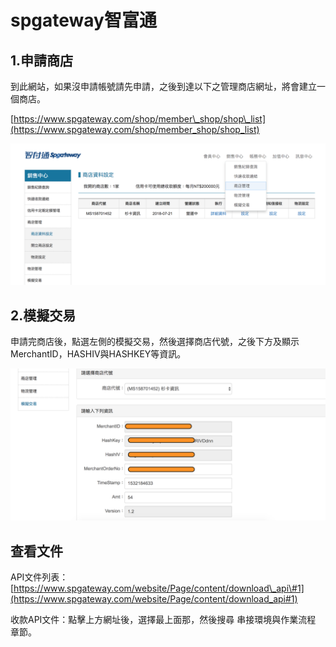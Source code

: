 # spgateway智富通

## 1.申請商店

到此網站，如果沒申請帳號請先申請，之後到達以下之管理商店網址，將會建立一個商店。

[https://www.spgateway.com/shop/member\_shop/shop\_list](https://www.spgateway.com/shop/member_shop/shop_list)

![](../.gitbook/assets/ying-mu-kuai-zhao-20180721-xia-wu-10.51.46.png)

## 2.模擬交易

申請完商店後，點選左側的模擬交易，然後選擇商店代號，之後下方及顯示MerchantID，HASHIV與HASHKEY等資訊。

![](../.gitbook/assets/ying-mu-kuai-zhao-20180721-xia-wu-10.53.57.png)

## 查看文件

API文件列表：[https://www.spgateway.com/website/Page/content/download\_api\#1](https://www.spgateway.com/website/Page/content/download_api#1)

收款API文件：點擊上方網址後，選擇最上面那，然後搜尋 串接環境與作業流程 章節。

